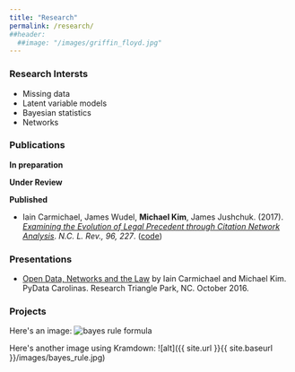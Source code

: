 ```yaml
---
title: "Research"
permalink: /research/
##header:
  ##image: "/images/griffin_floyd.jpg"
---
```


### Research Intersts
- Missing data
- Latent variable models
- Bayesian statistics
- Networks

### Publications
**In preparation**

**Under Review**

**Published**
- Iain Carmichael, James Wudel, **Michael Kim**, James Jushchuk. (2017). [*Examining the Evolution of Legal Precedent through Citation Network Analysis*](https://scholarship.law.unc.edu/cgi/viewcontent.cgi?referer=&httpsredir=1&article=5717&context=nclr). *N.C. L. Rev., 96, 227*. ([code](https://github.com/idc9/law-net))

### Presentations
- [Open Data, Networks and the Law](https://www.youtube.com/watch?v=AP7_godzwVI) by Iain Carmichael and Michael Kim. PyData Carolinas. Research Triangle Park, NC. October 2016.

### Projects
Here's an image:
<img src="{{site.url}}{{ site.baseurl }}/images/bayes_rule.jpg" alt="bayes rule formula">

Here's another image using Kramdown:
![alt]({{ site.url }}{{ site.baseurl }}/images/bayes_rule.jpg)
